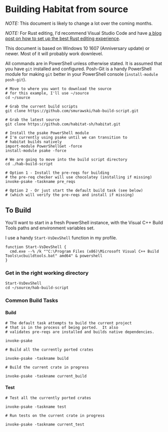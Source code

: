 # Building Habitat from source

*NOTE:* This document is likely to change a lot over the coming months.

*NOTE:* For Rust editing, I'd recommend Visual Studio Code and have [a blog post on how to set up the best Rust editing experience](http://stevenmurawski.com/powershell/2016/08/rustify).

This document is based on Windows 10 1607 (Anniversary update) or newer.  Most of it will probably work downlevel.

All commands are in PowerShell unless otherwise stated.  It is assumed that you have `git` installed and configured.  Posh-Git is a handy PowerShell module for making `git` better in your PowerShell console (`install-module posh-git`).

```
# Move to where you want to download the source
# for this example, I'll use ~/source
cd ~/source

# Grab the current build scripts
git clone https://github.com/smurawski/hab-build-script.git

# Grab the latest source
git clone https://github.com/habitat-sh/habitat.git

# Install the psake PowerShell module
# I'm currently using psake until we can transition to 
# habitat builds natively
import-module PowerShellGet -force
install-module psake -force

# We are going to move into the build script directory
cd ./hab-build-script

# Option 1 - Install the pre-reqs for building
# the pre-req checker will use chocolatey (installing if missing)
invoke-psake -taskname pre_reqs

# Option 2 - Or just start the default build task (see below)
# (which will verify the pre-reqs and install if missing)
```
## To Build

You'll want to start in a fresh PowerShell instance, with the Visual C++ Build Tools paths and environment variables set.

I use a handy `Start-VsDevShell` function in my profile.

```
function Start-VsDevShell {
  cmd.exe --% /k ""C:\Program Files (x86)\Microsoft Visual C++ Build Tools\vcbuildtools.bat" amd64" & powershell
}
```


### Get in the right working directory

```
Start-VsDevShell
cd ~/source/hab-build-script
```

### Common Build Tasks

#### Build

```
# The default task attempts to build the current project
# that is in the process of being ported.  It also 
# validates pre-reqs are installed and builds native dependencies. 

invoke-psake
```

```
# Build all the currently ported crates

invoke-psake -taskname build
```

```
# Build the current crate in progress

invoke-psake -taskname current_build
```

#### Test

```
# Test all the currently ported crates

invoke-psake -taskname test
```


```
# Run tests on the current crate in progress

invoke-psake -taskname current_test
```